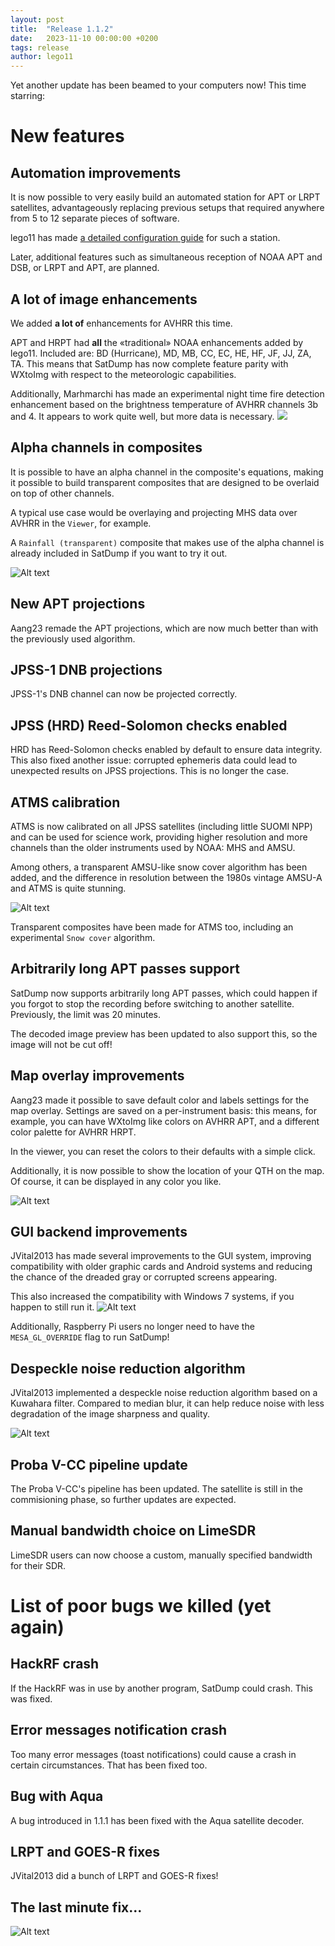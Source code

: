 ```yaml
---
layout: post
title:  "Release 1.1.2"
date:   2023-11-10 00:00:00 +0200
tags: release
author: lego11
---
```


Yet another update has been beamed to your computers now!
This time starring:

# New features

## Automation improvements

It is now possible to very easily build an automated station for APT or LRPT satellites, advantageously replacing previous setups that required anywhere from 5 to 12 separate pieces of software.

lego11 has made [a detailed configuration guide](https://www.a-centauri.com/articoli/automating-satellite-reception-with-satdump) for such a station.

Later, additional features such as simultaneous reception of NOAA APT and DSB, or LRPT and APT, are planned.


## A lot of image enhancements

We added **a lot of** enhancements for AVHRR this time.

APT and HRPT had **all** the «traditional» NOAA enhancements added by lego11. Included are: BD (Hurricane), MD, MB, CC, EC, HE, HF, JF, JJ, ZA, TA. This means that SatDump has now complete feature parity with WXtoImg with respect to the meteorologic capabilities.

Additionally, Marhmarchi has made an experimental night time fire detection enhancement based on the brightness temperature of AVHRR channels 3b and 4. It appears to work quite well, but more data is necessary.
![](/assets/release_112/noaa_apt.png)  

## Alpha channels in composites

It is possible to have an alpha channel in the composite's equations, making it possible to build transparent composites that are designed to be overlaid on top of other channels.

A typical use case would be overlaying and projecting MHS data over AVHRR in the `Viewer`, for example. 

A `Rainfall (transparent)` composite that makes use of the alpha channel is already included in SatDump if you want to try it out.

![Alt text](/assets/release_112/mhs.png)


## New APT projections

Aang23 remade the APT projections, which are now much better than with the previously used algorithm.

## JPSS-1 DNB projections

JPSS-1's DNB channel can now be projected correctly.

## JPSS (HRD) Reed-Solomon checks enabled

HRD has Reed-Solomon checks enabled by default to ensure data integrity. This also fixed another issue: corrupted ephemeris data could lead to unexpected results on JPSS projections. This is no longer the case.

## ATMS calibration

ATMS is now calibrated on all JPSS satellites (including little SUOMI NPP) and can be used for science work, providing higher resolution and more channels than the older instruments used by NOAA: MHS and AMSU.

Among others, a transparent AMSU-like snow cover algorithm has been added, and the difference in resolution between the 1980s vintage AMSU-A and ATMS is quite stunning.

![Alt text](/assets/release_112/atms.png)

Transparent composites have been made for ATMS too, including an experimental `Snow cover` algorithm. 

## Arbitrarily long APT passes support

SatDump now supports arbitrarily long APT passes, which could happen if you forgot to stop the recording before switching to another satellite. Previously, the limit was 20 minutes.

The decoded image preview has been updated to also support this, so the image will not be cut off!

## Map overlay improvements

Aang23 made it possible to save default color and labels settings for the map overlay. Settings are saved on a per-instrument basis: this means, for example, you can have WXtoImg like colors on AVHRR APT, and a different color palette for AVHRR HRPT.

In the viewer, you can reset the colors to their defaults with a simple click.

Additionally, it is now possible to show the location of your QTH on the map. Of course, it can be displayed in any color you like.

![Alt text](/assets/release_112/map.png)

## GUI backend improvements

JVital2013 has made several improvements to the GUI system, improving compatibility with older graphic cards and Android systems and reducing the chance of the dreaded gray or corrupted screens appearing. 

This also increased the compatibility with Windows 7 systems, if you happen to still run it.
![Alt text](/assets/release_112/GUI.png)

Additionally, Raspberry Pi users no longer need to have the `MESA_GL_OVERRIDE` flag to run SatDump!

## Despeckle noise reduction algorithm

JVital2013 implemented a despeckle noise reduction algorithm based on a Kuwahara filter. Compared to median blur, it can help reduce noise with less degradation of the image sharpness and quality.

![Alt text](/assets/release_112/despeckle.png)

## Proba V-CC pipeline update

The Proba V-CC's pipeline has been updated. The satellite is still in the commisioning phase, so further updates are expected.

## Manual bandwidth choice on LimeSDR

LimeSDR users can now choose a custom, manually specified bandwidth for their SDR.

# List of poor bugs we killed (yet again)

## HackRF crash

If the HackRF was in use by another program, SatDump could crash. This was fixed.

## Error messages notification crash

Too many error messages (toast notifications) could cause a crash in certain circumstances. That has been fixed too.

## Bug with Aqua

A bug introduced in 1.1.1 has been fixed with the Aqua satellite decoder.

## LRPT and GOES-R fixes

JVital2013 did a bunch of LRPT and GOES-R fixes!

## The last minute fix...

![Alt text](/assets/release_112/image.png)
